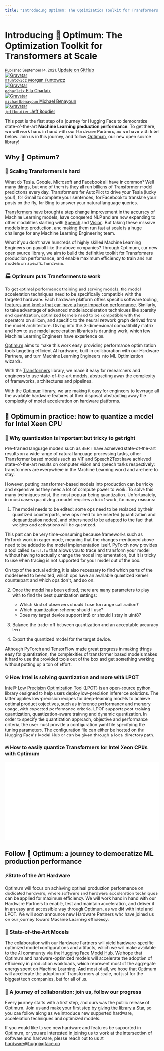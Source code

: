 ```yaml
---
title: "Introducing Optimum: The Optimization Toolkit for Transformers at Scale"
---
```



# Introducing 🤗 Optimum: The Optimization Toolkit for Transformers at Scale

<div class="blog-metadata">
    <small>Published September 14, 2021.</small>
    <a target="_blank" class="btn no-underline text-sm mb-5 font-sans" href="https://github.com/huggingface/blog/blob/master/hardware-partners-program.md">
        Update on GitHub
    </a>
</div>

<div class="author-card">
    <a href="/mfuntowicz">
        <img class="avatar avatar-user" src="https://aeiljuispo.cloudimg.io/v7/https://s3.amazonaws.com/moonup/production/uploads/1583858935715-5e67c47c100906368940747e.jpeg?w=200&h=200&f=face" title="Gravatar">
        <div class="bfc">
            <code>mfuntowicz</code>
            <span class="fullname">Morgan Funtowicz</span>
        </div>
    </a>
    <a href="/echarlaix">
        <img class="avatar avatar-user" src="https://aeiljuispo.cloudimg.io/v7/https://s3.amazonaws.com/moonup/production/uploads/1615915889033-6050eb5aeb94f56898c08e57.jpeg?w=200&h=200&f=face" title="Gravatar">
        <div class="bfc">
            <code>echarlaix</code>
            <span class="fullname">Ella Charlaix</span>
        </div>
    </a>
    <a href="/michaelbenayoun">
        <img class="avatar avatar-user" src="https://aeiljuispo.cloudimg.io/v7/https://s3.amazonaws.com/moonup/production/uploads/1615890856777-6047a3315da6ba4b1dfb9e18.png?w=200&h=200&f=face" title="Gravatar">
        <div class="bfc">
            <code>michaelbenayoun</code>
            <span class="fullname">Michael Benayoun</span>
        </div>
    </a>
    <a href="/jeffboudier">
        <img class="avatar avatar-user" src="https://aeiljuispo.cloudimg.io/v7/https://s3.amazonaws.com/moonup/production/uploads/1605114051380-noauth.jpeg?w=200&h=200&f=face" title="Gravatar">
        <div class="bfc">
            <code>jeffboudier</code>
            <span class="fullname">Jeff Boudier</span>
        </div>
    </a>
</div>

This post is the first step of a journey for Hugging Face to democratize
state-of-the-art **Machine Learning production performance**.
To get there, we will work hand in hand with our
Hardware Partners, as we have with Intel below.
Join us in this journey, and follow [Optimum](https://github.com/huggingface/optimum), our new open source library!


## Why 🤗 Optimum?
### 🤯 Scaling Transformers is hard

What do Tesla, Google, Microsoft and Facebook all have in common?
Well many things, but one of them is they all run billions of Transformer model predictions
every day. Transformers for AutoPilot to drive your Tesla (lucky you!),
for Gmail to complete your sentences,
for Facebook to translate your posts on the fly,
for Bing to answer your natural language queries.

[Transformers](https://github.com/huggingface/transformers) have brought a step change improvement
in the accuracy of Machine Learning models, have conquered NLP and are now expanding
to other modalities starting with [Speech](https://huggingface.co/models?pipeline_tag=automatic-speech-recognition&sort=downloads)
and [Vision](https://huggingface.co/models?pipeline_tag=image-classification&sort=downloads).
But taking these massive models into production, and making them run fast at scale is a huge challenge
for any Machine Learning Engineering team.

What if you don’t have hundreds of highly skilled Machine Learning Engineers on payroll like the above companies?
Through Optimum, our new open source library, we aim to build the definitive toolkit for Transformers production performance,
and enable maximum efficiency to train and run models on specific hardware.

### 🏭 Optimum puts Transformers to work

To get optimal performance training and serving models, the model acceleration techniques need to be specifically compatible with the targeted hardware.
Each hardware platform offers specific software tooling,
[features and knobs that can have a huge impact on performance](https://huggingface.co/blog/bert-cpu-scaling-part-1).
Similarly, to take advantage of advanced model acceleration techniques like sparsity and quantization, optimized kernels need to be compatible with the operators on silicon,
and specific to the neural network graph derived from the model architecture.
Diving into this 3-dimensional compatibility matrix and how to use model acceleration libraries is daunting work,
which few Machine Learning Engineers have experience on.

[Optimum](https://github.com/huggingface/optimum) aims to make this work easy, providing performance optimization tools targeting efficient AI hardware,
built in collaboration with our Hardware Partners, and turn Machine Learning Engineers into ML Optimization wizards.

With the [Transformers](https://github.com/huggingface/transformers) library, we made it easy for researchers and engineers to use state-of-the-art models,
abstracting away the complexity of frameworks, architectures and pipelines.

With the [Optimum](https://github.com/huggingface/optimum) library, we are making it easy for engineers to leverage all the available hardware features at their disposal,
abstracting away the complexity of model acceleration on hardware platforms.

## 🤗 Optimum in practice: how to quantize a model for Intel Xeon CPU
### 🤔 Why quantization is important but tricky to get right

Pre-trained language models such as BERT have achieved state-of-the-art results on a wide range of natural language processing tasks,
other Transformer based models such as ViT and Speech2Text have achieved state-of-the-art results on computer vision and speech tasks respectively:
transformers are everywhere in the Machine Learning world and are here to stay.

However, putting transformer-based models into production can be tricky and expensive as they need a lot of compute power to work.
To solve this many techniques exist, the most popular being quantization.
Unfortunately, in most cases quantizing a model requires a lot of work, for many reasons:

1. The model needs to be edited: some ops need to be replaced by their quantized counterparts, new ops need to be inserted (quantization and dequantization nodes),
and others need to be adapted to the fact that weights and activations will be quantized.

This part can be very time-consuming because frameworks such as PyTorch work in eager mode, meaning that the changes mentioned above need to be added to the model implementation itself.
PyTorch now provides a tool called `torch.fx` that allows you to trace and transform your model without having to actually change the model implementation, but it is tricky to use when tracing is not supported for your model out of the box.

On top of the actual editing, it is also necessary to find which parts of the model need to be edited,
which ops have an available quantized kernel counterpart and which ops don't, and so on.

2. Once the model has been edited, there are many parameters to play with to find the best quantization settings:
   - Which kind of observers should I use for range calibration?
   - Which quantization scheme should I use?
   - Does my target device support int8 or should I stay in uint8?

3. Balance the trade-off between quantization and an acceptable accuracy loss.
4. Export the quantized model for the target device.

Although PyTorch and TensorFlow made great progress in making things easy for quantization,
the complexities of transformer based models makes it hard to use the provided tools out of the box and get something working without putting up a ton of effort.

### 💡 How Intel is solving quantization and more with LPOT

Intel® [Low Precision Optimization Tool](https://github.com/intel/lpot) (LPOT) is an open-source python library designed to help users deploy low-precision inference solutions.
The latter applies low-precision recipes for deep-learning models to achieve optimal product objectives,
such as inference performance and memory usage, with expected performance criteria.
LPOT supports post-training quantization, quantization-aware training and dynamic quantization.
In order to specify the quantization approach, objective and performance criteria, the user must provide a configuration yaml file specifying the tuning parameters.
The configuration file can either be hosted on the Hugging Face's Model Hub or can be given through a local directory path.

### 🔥 How to easily quantize Transformers for Intel Xeon CPUs with Optimum

![Automatic quantization code snippet](assets/25_hardware_partners_program/carbon_lpot_quantizer.svg)

## Follow 🤗 Optimum: a journey to democratize ML production performance
### ⚡️State of the Art Hardware
Optimum will focus on achieving optimal production performance on dedicated hardware, where software and hardware acceleration techniques can be applied for maximum efficiency.
We will work hand in hand with our Hardware Partners to enable, test and maintain acceleration, and deliver it in an easy and accessible way through Optimum, as we did with Intel and LPOT.
We will soon announce new Hardware Partners who have joined us on our journey toward Machine Learning efficiency.

### 🔮 State-of-the-Art Models

The collaboration with our Hardware Partners will yield hardware-specific optimized model configurations and artifacts,
which we will make available to the AI community via the Hugging Face [Model Hub](https://huggingface.co/models).
We hope that Optimum and hardware-optimized models will accelerate the adoption of efficiency in production workloads,
which represent most of the aggregate energy spent on Machine Learning.
And most of all, we hope that Optimum will accelerate the adoption of Transformers at scale, not just for the biggest tech companies, but for all of us.

### 🌟 A journey of collaboration: join us, follow our progress

Every journey starts with a first step, and ours was the public release of Optimum.
Join us and make your first step by [giving the library a Star](https://github.com/huggingface/optimum),
so you can follow along as we introduce new supported hardware, acceleration techniques and optimized models.

If you would like to see new hardware and features be supported in Optimum,
or you are interested in joining us to work at the intersection of software and hardware, please reach out to us at hardware@huggingface.co
